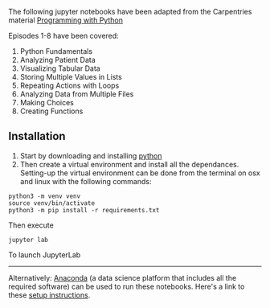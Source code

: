 The following jupyter notebooks have been adapted from the Carpentries material [Programming with Python](https://swcarpentry.github.io/python-novice-inflammation/instructor/)

Episodes 1-8 have been covered:
1. Python Fundamentals
1. Analyzing Patient Data
1. Visualizing Tabular Data
1. Storing Multiple Values in Lists
1. Repeating Actions with Loops
1. Analyzing Data from Multiple Files
1. Making Choices
1. Creating Functions

## Installation
1. Start by downloading and installing [python](https://www.python.org/downloads/)
1. Then create a virtual environment and install all the dependances.
Setting-up the virtual environment can be done from the terminal on osx and linux with the following commands:
```
python3 -m venv venv
source venv/bin/activate
python3 -m pip install -r requirements.txt

```
Then execute

```jupyter lab```

To launch JupyterLab

---
Alternatively: [Anaconda](https://www.anaconda.com/) (a data science platform that includes all the required software) can be used to run these notebooks. Here's a link to these [setup instructions](https://swcarpentry.github.io/python-novice-inflammation/instructor/index.html#setup).
